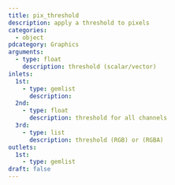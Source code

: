 ```yaml
---
title: pix_threshold
description: apply a threshold to pixels
categories:
  - object
pdcategory: Graphics
arguments:
  - type: float
    description: threshold (scalar/vector)
inlets:
  1st:
    - type: gemlist
      description:
  2nd:
    - type: float
      description: threshold for all channels
  3rd:
    - type: list
      description: threshold (RGB) or (RGBA)
outlets:
  1st:
    - type: gemlist
draft: false
---
```

